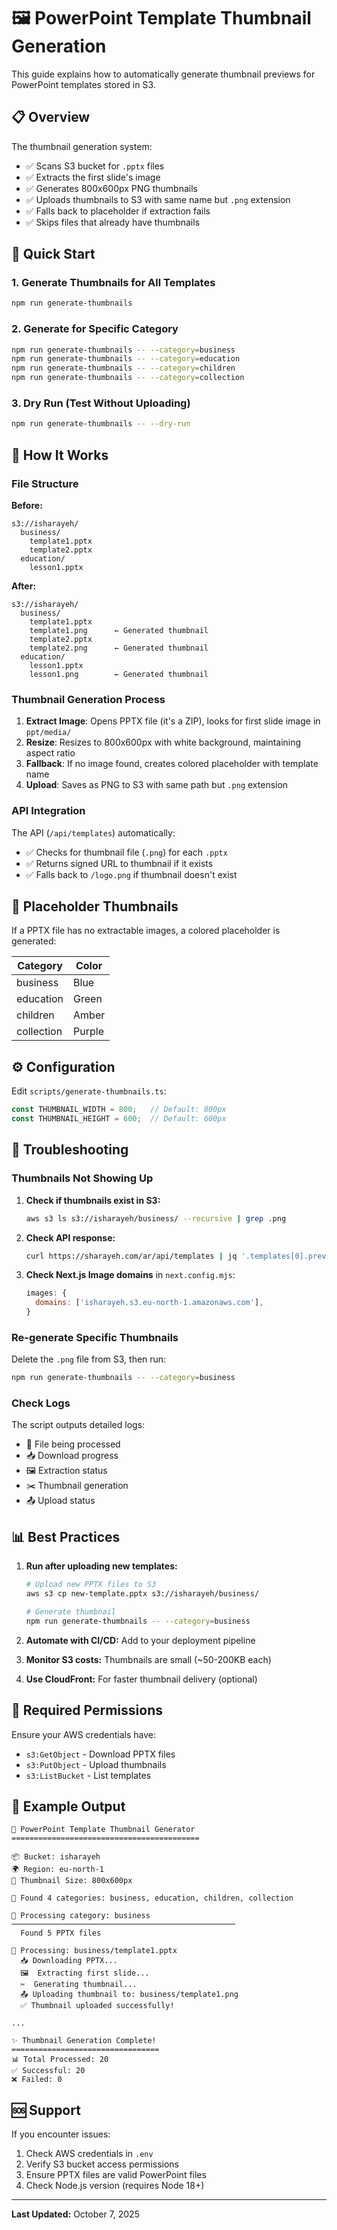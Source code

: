 # 🖼️ PowerPoint Template Thumbnail Generation

This guide explains how to automatically generate thumbnail previews for PowerPoint templates stored in S3.

## 📋 Overview

The thumbnail generation system:
- ✅ Scans S3 bucket for `.pptx` files
- ✅ Extracts the first slide's image
- ✅ Generates 800x600px PNG thumbnails
- ✅ Uploads thumbnails to S3 with same name but `.png` extension
- ✅ Falls back to placeholder if extraction fails
- ✅ Skips files that already have thumbnails

## 🚀 Quick Start

### 1. Generate Thumbnails for All Templates

```bash
npm run generate-thumbnails
```

### 2. Generate for Specific Category

```bash
npm run generate-thumbnails -- --category=business
npm run generate-thumbnails -- --category=education
npm run generate-thumbnails -- --category=children
npm run generate-thumbnails -- --category=collection
```

### 3. Dry Run (Test Without Uploading)

```bash
npm run generate-thumbnails -- --dry-run
```

## 📁 How It Works

### File Structure

**Before:**
```
s3://isharayeh/
  business/
    template1.pptx
    template2.pptx
  education/
    lesson1.pptx
```

**After:**
```
s3://isharayeh/
  business/
    template1.pptx
    template1.png      ← Generated thumbnail
    template2.pptx
    template2.png      ← Generated thumbnail
  education/
    lesson1.pptx
    lesson1.png        ← Generated thumbnail
```

### Thumbnail Generation Process

1. **Extract Image**: Opens PPTX file (it's a ZIP), looks for first slide image in `ppt/media/`
2. **Resize**: Resizes to 800x600px with white background, maintaining aspect ratio
3. **Fallback**: If no image found, creates colored placeholder with template name
4. **Upload**: Saves as PNG to S3 with same path but `.png` extension

### API Integration

The API (`/api/templates`) automatically:
- ✅ Checks for thumbnail file (`.png`) for each `.pptx`
- ✅ Returns signed URL to thumbnail if it exists
- ✅ Falls back to `/logo.png` if thumbnail doesn't exist

## 🎨 Placeholder Thumbnails

If a PPTX file has no extractable images, a colored placeholder is generated:

| Category   | Color  |
|------------|--------|
| business   | Blue   |
| education  | Green  |
| children   | Amber  |
| collection | Purple |

## ⚙️ Configuration

Edit `scripts/generate-thumbnails.ts`:

```typescript
const THUMBNAIL_WIDTH = 800;   // Default: 800px
const THUMBNAIL_HEIGHT = 600;  // Default: 600px
```

## 🔧 Troubleshooting

### Thumbnails Not Showing Up

1. **Check if thumbnails exist in S3:**
   ```bash
   aws s3 ls s3://isharayeh/business/ --recursive | grep .png
   ```

2. **Check API response:**
   ```bash
   curl https://sharayeh.com/ar/api/templates | jq '.templates[0].preview'
   ```

3. **Check Next.js Image domains** in `next.config.mjs`:
   ```javascript
   images: {
     domains: ['isharayeh.s3.eu-north-1.amazonaws.com'],
   }
   ```

### Re-generate Specific Thumbnails

Delete the `.png` file from S3, then run:
```bash
npm run generate-thumbnails -- --category=business
```

### Check Logs

The script outputs detailed logs:
- 📄 File being processed
- 📥 Download progress
- 🖼️ Extraction status
- ✂️ Thumbnail generation
- 📤 Upload status

## 📊 Best Practices

1. **Run after uploading new templates:**
   ```bash
   # Upload new PPTX files to S3
   aws s3 cp new-template.pptx s3://isharayeh/business/
   
   # Generate thumbnail
   npm run generate-thumbnails -- --category=business
   ```

2. **Automate with CI/CD:** Add to your deployment pipeline
3. **Monitor S3 costs:** Thumbnails are small (~50-200KB each)
4. **Use CloudFront:** For faster thumbnail delivery (optional)

## 🔐 Required Permissions

Ensure your AWS credentials have:
- `s3:GetObject` - Download PPTX files
- `s3:PutObject` - Upload thumbnails
- `s3:ListBucket` - List templates

## 📝 Example Output

```
🚀 PowerPoint Template Thumbnail Generator
==========================================

📦 Bucket: isharayeh
🌍 Region: eu-north-1
📐 Thumbnail Size: 800x600px

📂 Found 4 categories: business, education, children, collection

📁 Processing category: business
──────────────────────────────────────────────────
  Found 5 PPTX files

📄 Processing: business/template1.pptx
  📥 Downloading PPTX...
  🖼️  Extracting first slide...
  ✂️  Generating thumbnail...
  📤 Uploading thumbnail to: business/template1.png
  ✅ Thumbnail uploaded successfully!

...

✨ Thumbnail Generation Complete!
=================================
📊 Total Processed: 20
✅ Successful: 20
❌ Failed: 0
```

## 🆘 Support

If you encounter issues:
1. Check AWS credentials in `.env`
2. Verify S3 bucket access permissions
3. Ensure PPTX files are valid PowerPoint files
4. Check Node.js version (requires Node 18+)

---

**Last Updated:** October 7, 2025
